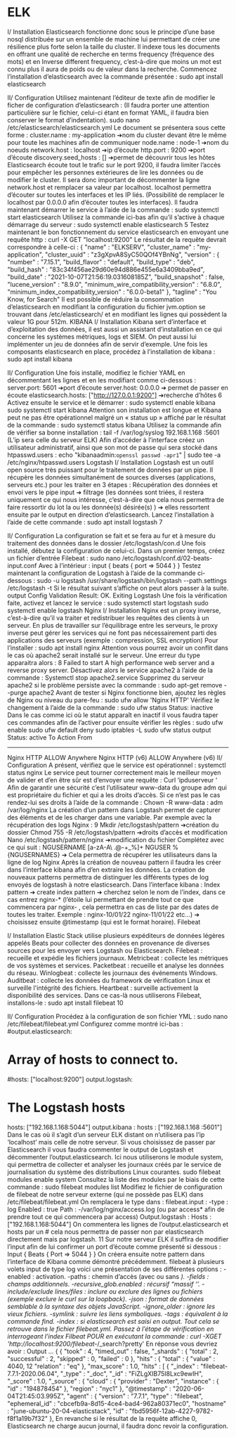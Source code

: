 # ELK

I/ Installation
Elasticsearch fonctionne donc sous le principe d’une base nosql distribuée sur un ensemble de machine lui permettant de créer une résilience plus forte selon la taille du cluster.
Il indexe tous les documents en offrant une qualité de recherche en terms frequency (fréquence des mots) et en Inverse different frequency, c’est-à-dire que moins un mot est connu plus il aura de poids ou de valeur dans la recherche.
Commencez l’installation d’elasticsearch avec la commande présentée :
sudo apt install elasticsearch

II/ Configuration
Utilisez maintenant l’éditeur de texte afin de modifier le ficher de configuration d’elasticsearch :
(Il faudra porter une attention particulière sur le fichier, celui-ci étant en format YAML, il faudra bien conserver le format d’indentation).
sudo nano /etc/elasticsearch/elasticsearch.yml
Le document se présentera sous cette forme :
cluster.name : my-application ➔nom du cluster devant être le même pour toute les machines afin de communiquer
node.name : node-1 ➔nom du noeuds
network.host : localhost ➔ip d’écoute
http.port : 9200 ➔port d’écoute
discovery.seed_hosts : [] ➔permet de découvrir tous les hôtes
Elasticsearch écoute tout le trafic sur le port 9200, il faudra limiter l’accès pour empêcher les personnes extérieures de lire les données ou de modifier le cluster. Il sera donc important de décommenter la ligne network.host et remplacer sa valeur par localhost. localhost permettra d’écouter sur toutes les interfaces et les IP liés. (Possibilité de remplacer le localhost par 0.0.0.0 afin d’écouter toutes les interfaces).
Il faudra maintenant démarrer le service à l’aide de la commande :
sudo systemctl start elasticsearch
Utilisez la commande ici-bas afin qu’il s’active à chaque démarrage du serveur :
sudo systemctl enable elasticsearch
5
Testez maintenant le bon fonctionnement du service elasticsearch en envoyant une requête http :
curl -X GET "localhost:9200"
Le résultat de la requête devrait correspondre à celle-ci :
{
"name" : "ELKSERV",
"cluster_name" : "my-application",
"cluster_uuid" : "z3gXpvA8SyC50QOf4YBnNg",
"version" : {
"number" : "7.15.1",
"build_flavor" : "default",
"build_type" : "deb",
"build_hash" : "83c34f456ae29d60e94d886e455e6a3409bba9ed",
"build_date" : "2021-10-07T21:56:19.031608185Z",
"build_snapshot" : false,
"lucene_version" : "8.9.0",
"minimum_wire_compatibility_version" : "6.8.0",
"minimum_index_compatibility_version" : "6.0.0-beta1"
},
"tagline" : "You Know, for Search"
Il est possible de réduire la consommation d’elasticsearch en modifiant la configuration du fichier jvm.option se trouvant dans /etc/elasticsearch/ et en modifiant les lignes qui possèdent la valeur 1G pour 512m.
KIBANA
I/ Installation
Kibana sert d’interface et d’exploitation des données, il est aussi un assistant d’installation en ce qui concerne les systèmes métriques, logs et SIEM. On peut aussi lui implémenter un jeu de données afin de servir d’exemple.
Une fois les composants elasticsearch en place, procédez à l’installation de kibana :
sudo apt install kibana

II/ Configuration
Une fois installé, modifiez le fichier YAML en décommentant les lignes et en les modifiant comme ci-dessous :
server.port: 5601 ➔port d’écoute
server.host: 0.0.0.0 ➔ permet de passer en écoute
elasticsearch.hosts: ["http://127.0.0.1:9200"] ➔recherche d’hôtes
6
Activez ensuite le service et le démarrer :
sudo systemctl enable kibana
sudo systemctl start kibana
Attention son installation est longue et Kibana peut ne pas être opérationnel malgré un « status up » affiché par le résultat de la commande :
sudo systemctl status kibana
Utilisez la commande afin de vérifier sa bonne installation :
tail -f /var/log/syslog
192.168.1.168 :5601
(L’ip sera celle du serveur ELK)
Afin d’accéder à l’interface créez un utilisateur administratif, ainsi que son mot de passe qui sera stocké dans htpasswd.users :
echo "kibanaadmin:`openssl passwd -apr1`" | sudo tee -a /etc/nginx/htpasswd.users
Logstash
I/ Installation
Logstash est un outil open source très puissant pour le traitement de données par un pipe.
Il récupère les données simultanément de sources diverses (applications, serveurs etc.) pour les traiter en 3 étapes : Récupération des données et envoi vers le pipe input ➔ filtrage (les données sont triées, il restera uniquement ce qui nous intéresse, c’est-à-dire que cela nous permettra de faire ressortir du lot la ou les donnée(s) désirée(s) ) ➔ elles ressortent ensuite par le output en direction d’elasticsearch.
Lancez l’installation à l’aide de cette commande :
sudo apt install logstash
7

II/ Configuration
La configuration se fait et se fera au fur et à mesure du traitement des données dans le dossier /etc/logstash/con.d
Une fois installé, débutez la configuration de celui-ci.
Dans un premier temps, créez un fichier d’entrée Filebeat :
sudo nano /etc/logstash/conf.d/02-beats-input.conf
Avec à l’intérieur :
input {
beats {
port => 5044
}
}
Testez maintenant la configuration de Logstash à l’aide de la commande ci-dessous :
sudo -u logstash /usr/share/logstash/bin/logstash --path.settings /etc/logstash -t
Si le résultat suivant s’affiche on peut alors passer à la suite.
output
Config Validation Result: OK. Exiting Logstash
Une fois la vérification faite, activez et lancez le service :
sudo systemctl start logstash
sudo systemctl enable logstash
Nginx
I/ Installation
Nginx est un proxy inverse, c’est-à-dire qu’il va traiter et redistribuer les requêtes des clients à un serveur. En plus de travailler sur l’équilibrage entre les serveurs, le proxy inverse peut gérer les services qui ne font pas nécessairement parti des applications des serveurs (exemple : compression, SSL encryption)
Pour l’installer :
sudo apt install nginx
Attention vous pourrez avoir un conflit dans le cas où apache2 serait installé sur le serveur.
Une erreur du type apparaitra alors :
8
Failed to start A high performance web server and a reverse proxy server.
Désactivez alors le service apache2 à l’aide de la commande :
Systemctl stop apache2.service
Supprimez du serveur apache2 si le problème persiste avec la commande :
sudo apt-get remove --purge apache2
Avant de tester si Nginx fonctionne bien, ajoutez les règles de Nginx ou niveau du pare-feu :
sudo ufw allow 'Nginx HTTP'
Vérifiez le changement à l’aide de la commande :
sudo ufw status
Status: inactive
Dans le cas comme ici où le statut apparaît en inactif il vous faudra taper ces commandes afin de l’activer pour ensuite vérifier les règles :
sudo ufw enable
sudo ufw default deny
sudo iptables -L
sudo ufw status
output
Status: active
To Action From
-- ------ ----
Nginx HTTP ALLOW Anywhere
Nginx HTTP (v6) ALLOW Anywhere (v6)
II/ Configuration
A présent, vérifiez que le service est opérationnel :
systemctl status nginx
Le service peut tourner correctement mais le meilleur moyen de valider et d’en être sûr est d’envoyer une requête :
Curl ‘ipduserveur ‘
Afin de garantir une sécurité c’est l’utilisateur www-data du groupe adm qui est propriétaire du fichier et qui a les droits d’accès. Si ce n’est pas le cas rendez-lui ses droits à l’aide de la commande :
Chown -R www-data : adm /var/log/nginx
La création d’un pattern dans Logstash permet de capturer des éléments et de les charger dans une variable. Par exemple avec la récupération des logs Nginx :
9
Mkdir /etc/logstash/pattern ➔création du dossier
Chmod 755 -R /etc/logstash/pattern ➔droits d’accès et modification
Nano /etc/logstash/pattern/nginx ➔modification du fichier
Complétez avec ce qui suit :
NGUSERNAME [a-zA-A\ .\@\-\+_%]+
NGUSER %{NGUSERNAMES} ➔ Cela permettra de récupérer les
utilisateurs dans la ligne de log Nginx
Après la création de nouveau pattern il faudra les créer dans l’interface kibana afin d’en extraire les données.
La création de nouveaux patterns permettra de distinguer les différents types de log envoyés de logstash à notre elasticsearch.
Dans l’interface kibana :
Index pattern ➔ create index pattern ➔ cherchez selon le nom de l’index, dans ce cas entrez nginx-* (l’étoile lui permettant de prendre tout ce que commencera par nginx- , cela permettra en cas de liste par des dates de toutes les traiter. Exemple : nginx-10/01/22 nginx-11/01/22 etc...) ➔ choisissez ensuite @timestamp (qui est le format horaire).
Filebeat

I/ Installation
Elastic Stack utilise plusieurs expéditeurs de données légères appelés Beats pour collecter des données en provenance de diverses sources pour les envoyer vers Logstash ou Elasticsearch.
Filebeat : recueille et expédie les fichiers journaux.
Metricbeat : collecte les métriques de vos systèmes et services.
Packetbeat : recueille et analyse les données du réseau.
Winlogbeat : collecte les journaux des événements Windows.
Auditbeat : collecte les données du framework de vérification Linux et surveille l'intégrité des fichiers.
Heartbeat : surveille activement la disponibilité des services.
Dans ce cas-là nous utiliserons Filebeat, installons-le :
sudo apt install filebeat
10

II/ Configuration
Procédez à la configuration de son fichier YML :
sudo nano /etc/filebeat/filebeat.yml
Configurez comme montré ici-bas :
#output.elasticsearch:
# Array of hosts to connect to.
#hosts: ["localhost:9200"]
output.logstash:
# The Logstash hosts
hosts: ["192.168.1.168:5044"]
output.kibana :
hosts : ["192.168.1.168 :5601"]
Dans le cas où il s’agit d’un serveur ELK distant on n’utilisera pas l’ip ‘localhost’ mais celle de notre serveur. Si vous choisissez de passer par Elasticsearch il vous faudra commenter le output de Logstash et décommenter l’output.elasticsearch.
Ici nous utiliserons le module system, qui permettra de collecter et analyser les journaux créés par le service de journalisation du système des distributions Linux courantes.
sudo filebeat modules enable system
Consultez la liste des modules par le biais de cette commande :
sudo filebeat modules list
Modifiez le fichier de configuration de filebeat de notre serveur externe (qui ne possède pas ELK) dans /etc/filebeat/filebeat.yml
On remplacera le type dans :
filebeat.input :
-type : log
Enabled : true
Path :
-/var/log/nginx/access.log (ou par access* afin de prendre tout ce qui commencera par access)
Output.logstash :
Hosts : ["192.168.1.168:5044"]
On commentera les lignes de l’output.elasticsearch et hosts par un # cela nous permettra de passer non par elasticsearch directement mais par logstash.
11
Sur notre serveur ELK il suffira de modifier l’input afin de lui confirmer un port d’écoute comme présenté si dessous :
Input {
Beats {
Port => 5044
}
}
On créera ensuite notre pattern dans l’interface de Kibana comme démontré précédemment.
filebeat à plusieurs volets input de type log voici une présentation de ses différentes options :
-enabled : activation.
-paths : chemin d’accès (avec ou sans *).
-fields : champs additionnels.
-recursive_glob.enabled : récursif “massif ‘’.
-include/exclude lines/files : inclure ou exclure des lignes ou fichiers (exemple exclure le curl sur la loopback).
-json : format de données semblable à la syntaxe des objets JavaScript.
-ignore_older : ignore les vieux fichiers.
-symlink : suivre les liens symboliques.
-tags : équivalent à la commande find.
-index : si elasticsearch est saisi en output.
Tout cela se retrouve dans le fichier filebeat.yml.
Passez à l’étape de vérification en interrogeant l’index Filbeat POUR en exécutant la commande :
curl -XGET 'http://localhost:9200/filebeat-*/_search?pretty'
En réponse vous devriez avoir :
Output
...
{
{
"took" : 4,
"timed_out" : false,
"_shards" : {
"total" : 2,
"successful" : 2,
"skipped" : 0,
"failed" : 0
},
"hits" : {
"total" : {
"value" : 4040,
12
"relation" : "eq"
},
"max_score" : 1.0,
"hits" : [
{
"_index" : "filebeat-7.7.1-2020.06.04",
"_type" : "_doc",
"_id" : "FiZLgXIB75I8Lxc9ewIH",
"_score" : 1.0,
"_source" : {
"cloud" : {
"provider" : "Dexter",
"instance" : {
"id" : "194878454"
},
"region" : "nyc1"
},
"@timestamp" : "2020-06-04T21:45:03.995Z",
"agent" : {
"version" : "7.7.1",
"type" : "filebeat",
"ephemeral_id" : "cbcefb9a-8d15-4ce4-bad4-962a80371ec0",
"hostname" : "june-ubuntu-20-04-elasticstack",
"id" : "fbd5956f-12ab-4227-9782-f8f1a19b7f32"
},
En revanche si le résultat de la requête affiche 0, Elasticsearch ne charge aucun journal, il faudra donc revoir la configuration.
